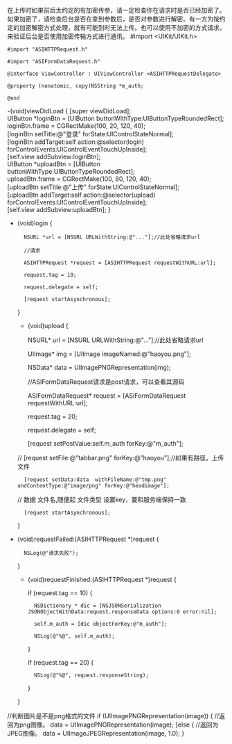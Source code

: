 在上传时如果前后太约定的有加密传参，请一定检查你在请求时是否已经加密了。如果加密了，请检查后台是否在拿到参数后，是否对参数进行解密。有一方为按约定的加密解密方式处理，就有可能到时无法上传。也可以使用不加密的方式请求，来验证后台是否使用加密传输方式进行通讯。
#import <UIKit/UIKit.h>  

    #import "ASIHTTPRequest.h"  

    #import "ASIFormDataRequest.h"  

    @interface ViewController : UIViewController <ASIHTTPRequestDelegate>  

    @property (nonatomic, copy)NSString *m_auth;  

    @end

-(void)viewDidLoad {
        [super viewDidLoad];  
        UIButton *loginBtn = [UIButton buttonWithType:UIButtonTypeRoundedRect];  
        loginBtn.frame = CGRectMake(100, 20, 120, 40);  
        [loginBtn setTitle:@"登录" forState:UIControlStateNormal];  
        [loginBtn addTarget:self action:@selector(login) forControlEvents:UIControlEventTouchUpInside];  
        [self.view addSubview:loginBtn];        
        UIButton *uploadBtn = [UIButton buttonWithType:UIButtonTypeRoundedRect];  
        uploadBtn.frame = CGRectMake(100, 80, 120, 40);  
        [uploadBtn setTitle:@"上传" forState:UIControlStateNormal];  
        [uploadBtn   addTarget:self action:@selector(upload) forControlEvents:UIControlEventTouchUpInside];   
        [self.view addSubview:uploadBtn];
}   

- (void)login {  

        NSURL *url = [NSURL URLWithString:@"..."];//此处省略请求url  

        //请求  

        ASIHTTPRequest *request = [ASIHTTPRequest requestWithURL:url];  

        request.tag = 10;  

        request.delegate = self;  

        [request startAsynchronous];  

    }  

      

    - (void)upload {  

        NSURL* url = [NSURL URLWithString:@"..."];//此处省略请求url  

        UIImage* img = [UIImage imageNamed:@"haoyou.png"];  

        NSData* data = UIImagePNGRepresentation(img);  

        //ASIFormDataRequest请求是post请求，可以查看其源码  

        ASIFormDataRequest* request = [ASIFormDataRequest requestWithURL:url];  

        request.tag = 20;  

        request.delegate = self;  

        [request setPostValue:self.m_auth forKey:@"m_auth"];  

    //    [request setFile:@"tabbar.png" forKey:@"haoyou"];//如果有路径，上传文件  

        [request setData:data  withFileName:@"tmp.png" andContentType:@"image/png" forKey:@"headimage"];  

    //               数据                文件名,随便起                 文件类型            设置key，要和服务端保持一致  

        [request startAsynchronous];  

    }  

- (void)requestFailed:(ASIHTTPRequest *)request {  

        NSLog(@"请求失败");  

    }  

      

    - (void)requestFinished:(ASIHTTPRequest *)request {  

        if (request.tag == 10) {  

            NSDictionary * dic = [NSJSONSerialization JSONObjectWithData:request.responseData options:0 error:nil];  

            self.m_auth = [dic objectForKey:@"m_auth"];  

            NSLog(@"%@", self.m_auth);  

        }  

        if (request.tag == 20) {  

            NSLog(@"%@", request.responseString);  

        }  

    }


 //判断图片是不是png格式的文件
 if (UIImagePNGRepresentation(image)) { 
      //返回为png图像。 
    data = UIImagePNGRepresentation(image); 
}else { 
    //返回为JPEG图像。 
    data = UIImageJPEGRepresentation(image, 1.0); 
}

